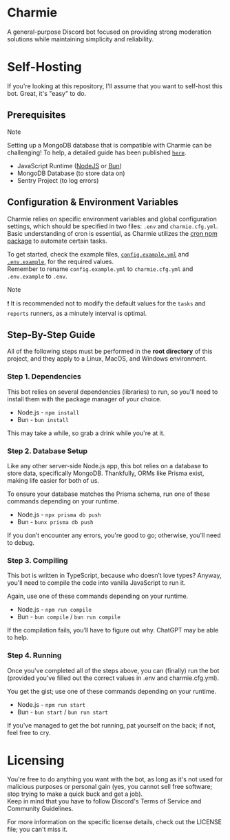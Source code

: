 # Charmie

A general-purpose Discord bot focused on providing strong moderation solutions while maintaining simplicity and reliability.

# Self-Hosting

If you're looking at this repository, I'll assume that you want to self-host this bot. Great, it's "easy" to do.

## Prerequisites

> [!NOTE]
> Setting up a MongoDB database that is compatible with Charmie can be challenging! To help, a detailed guide has been published [`here`](/guides/DATABASE-SETUP.md).

- JavaScript Runtime ([NodeJS](https://nodejs.org/) or [Bun](https://bun.sh/))
- MongoDB Database (to store data on)
- Sentry Project (to log errors)

## Configuration & Environment Variables

Charmie relies on specific environment variables and global configuration settings, which should be specified in two files: `.env` and `charmie.cfg.yml`. Basic understanding of cron is essential, as Charmie utilizes the [cron npm package](https://www.npmjs.com/package/cron) to automate certain tasks.

To get started, check the example files, [`config.example.yml`](/config.example.yml) and [`.env.example`](/.env.example), for the required values.  
Remember to rename `config.example.yml` to `charmie.cfg.yml` and `.env.example` to `.env`.

> [!NOTE]
> ❗ It is recommended not to modify the default values for the `tasks` and `reports` runners, as a minutely interval is optimal.

## Step-By-Step Guide

All of the following steps must be performed in the **root directory** of this project, and they apply to a Linux, MacOS, and Windows environment.

### Step 1. Dependencies

This bot relies on several dependencies (libraries) to run, so you'll need to install them with the package manager of your choice.

- Node.js - `npm install`
- Bun - `bun install`

This may take a while, so grab a drink while you're at it.

### Step 2. Database Setup

Like any other server-side Node.js app, this bot relies on a database to store data, specifically MongoDB. Thankfully, ORMs like Prisma exist, making life easier for both of us.

To ensure your database matches the Prisma schema, run one of these commands depending on your runtime.

- Node.js - `npx prisma db push`
- Bun - `bunx prisma db push`

If you don’t encounter any errors, you're good to go; otherwise, you'll need to debug.

### Step 3. Compiling

This bot is written in TypeScript, because who doesn’t love types? Anyway, you'll need to compile the code into vanilla JavaScript to run it.

Again, use one of these commands depending on your runtime.

- Node.js - `npm run compile`
- Bun - `bun compile` / `bun run compile`

If the compilation fails, you’ll have to figure out why. ChatGPT may be able to help.

### Step 4. Running

Once you've completed all of the steps above, you can (finally) run the bot (provided you've filled out the correct values in .env and charmie.cfg.yml).

You get the gist; use one of these commands depending on your runtime.

- Node.js - `npm run start`
- Bun - `bun start` / `bun run start`

If you've managed to get the bot running, pat yourself on the back; if not, feel free to cry.

# Licensing

You're free to do anything you want with the bot, as long as it's not used for malicious purposes or personal gain (yes, you cannot sell free software; stop trying to make a quick buck and get a job).  
Keep in mind that you have to follow Discord's Terms of Service and Community Guidelines.

For more information on the specific license details, check out the LICENSE file; you can't miss it.
